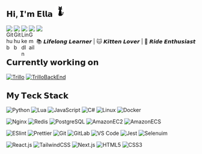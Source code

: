 ## 𝗛𝗶, 𝗜'𝗺 𝗘𝗹𝗹𝗮 <a href="https://github.com/Ella0110/"><img height="30" src="./img/blackcat.gif"></a> 

<a href="https://github.com/Ella0110/">
  <img align="left" alt="Github" width="20px" src="https://cdn.jsdelivr.net/npm/simple-icons@v3/icons/github.svg" />
</a>
<a href="mailto:ellawu010@gmail.com">
  <img align="left" alt="Github" width="20px" src="https://cdn.jsdelivr.net/npm/simple-icons@v3/icons/gmail.svg" />
</a>
<a href="https://www.linkedin.com/in/ella-chunmeiwu/">
  <img align="left" alt="LinkedIn" width="20px" src="https://cdn.jsdelivr.net/npm/simple-icons@3.12.2/icons/linkedin.svg" />
</a>
<a href="https://ella0110.github.io/">
  <img align="left" alt="Gmail" width="20px" src="https://cdn.jsdelivr.net/npm/simple-icons@3.12.2/icons/blogger.svg" />
</a>

![](https://komarev.com/ghpvc/?username=Ella0110&color=blue&style=flat-square)

📚 𝙇𝙞𝙛𝙚𝙡𝙤𝙣𝙜 𝙇𝙚𝙖𝙧𝙣𝙚𝙧 | 🐱 𝙆𝙞𝙩𝙩𝙚𝙣 𝙇𝙤𝙫𝙚𝙧 | 🚴 𝙍𝙞𝙙𝙚 𝙀𝙣𝙩𝙝𝙪𝙨𝙞𝙖𝙨𝙩 

## 𝗖𝘂𝗿𝗿𝗲𝗻𝘁𝗹𝘆 𝘄𝗼𝗿𝗸𝗶𝗻𝗴 𝗼𝗻
[![Trillo](https://svg.bookmark.style/api?url=https://github.com/Ella0110/trillo&mode=light&style=horizontal)](https://github.com/Ella0110/trillo)
[![TrilloBackEnd](https://svg.bookmark.style/api?url=https://github.com/Ella0110/TrilloBackend&mode=dark&style=horizontal)](https://github.com/Ella0110/TrilloBackend)

## 𝗠𝘆 𝗧𝗲𝗰𝗸 𝗦𝘁𝗮𝗰𝗸

![Python](https://img.shields.io/badge/-Python-%23E44D27?style=flat-square&logo=Python&logoColor=ffffff)
![Lua](https://img.shields.io/badge/-Lua-%231572B6?style=flat-square&logo=lua)
![JavaScript](https://img.shields.io/badge/-JavaScript-%23F7DF1C?style=flat-square&logo=javascript&logoColor=000000&labelColor=%23F7DF1C&color=%23FFCE5A)
![C#](https://img.shields.io/badge/-Csharp-%23282C34?style=flat-square&logo=sharp)
![Linux](https://img.shields.io/badge/-Linux-%23000000?style=flat-square&logo=linux)
![Docker](https://img.shields.io/badge/-Docker-007ACC?style=flat-square&logo=docker&logoColor=white)

![Nginx](https://img.shields.io/badge/-Nginx-%232c3e50?style=flat-square&logo=nginx)
![Redis](https://img.shields.io/badge/-Redis-%23282C34?style=flat-square&logo=redis)
![PostgreSQL](https://img.shields.io/badge/-PostgreSQL-%23007ACC?style=flat-square&logo=PostgreSQL&logoColor=ffffff)
![AmazonEC2](https://img.shields.io/badge/-AmazonEC2-%23000000?style=flat-square&logo=AmazonEC2)
![AmazonECS](https://img.shields.io/badge/-AmazonECS-%23000000?style=flat-square&logo=AmazonECS)

![ESlint](https://img.shields.io/badge/-ESLint-%234B32C3?style=flat-square&logo=eslint)
![Prettier](https://img.shields.io/badge/-Prettier-%23F7B93E?style=flat-square&logo=prettier&logoColor=ffffff)
![Git](https://img.shields.io/badge/-Git-%23F05032?style=flat-square&logo=git&logoColor=%23ffffff)
![GitLab](https://img.shields.io/badge/-GitLab-%23000000?style=flat-square&logo=gitlab)
![VS Code](https://img.shields.io/badge/-VSCode-%23007ACC?style=flat-square&logo=visual-studio-code)
![Jest](https://img.shields.io/badge/-Jest-%23000000?style=flat-square&logo=jest)
![Selenuim](https://img.shields.io/badge/-Selenuim-%23000000?style=flat-square&logo=selenium)

![React.js](https://img.shields.io/badge/-React.js-%23000000?style=flat-square&logo=react)
![TailwindCSS](https://img.shields.io/badge/-TailwindCSS-%23F7DF1C?style=flat-square&logo=tailwind-css)
![Next.js](https://img.shields.io/badge/-Next.js-%23000000?style=flat-square&logo=nextdotjs)
![HTML5](https://img.shields.io/badge/-HTML5-%23E44D27?style=flat-square&logo=html5&logoColor=ffffff)
![CSS3](https://img.shields.io/badge/-CSS3-%231572B6?style=flat-square&logo=css3)

<!--
**Ella0110/Ella0110** is a ✨ _special_ ✨ repository because its `README.md` (this file) appears on your GitHub profile.

Here are some ideas to get you started:

- 🔭 I’m currently working on ...
- 🌱 I’m currently learning ...
- 👯 I’m looking to collaborate on ...
- 🤔 I’m looking for help with ...
- 💬 Ask me about ...
- 📫 How to reach me: ...
- 😄 Pronouns: ...
- ⚡ Fun fact: ...
-->
